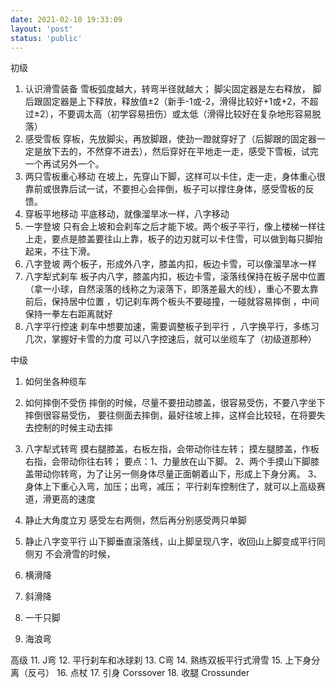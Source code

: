 ```yaml
---
date: 2021-02-10 19:33:09
layout: 'post'
status: 'public'
---
```


初级
1. 认识滑雪装备
雪板弧度越大，转弯半径就越大；
脚尖固定器是左右释放， 脚后跟固定器是上下释放，释放值±2（新手-1或-2，滑得比较好+1或+2，不超过±2），不要调太高（初学容易扭伤）或太低（滑得比较好在复杂地形容易脱落） 
1. 感受雪板
穿板，先放脚尖，再放脚跟，使劲一蹬就穿好了（后脚跟的固定器一定是放下去的，不然穿不进去），然后穿好在平地走一走，感受下雪板，试完一个再试另外一个。
1. 两只雪板重心移动
 在坡上，先穿山下脚，这样可以卡住，走一走，身体重心很靠前或很靠后试一试，不要担心会摔倒，板子可以撑住身体，感受雪板的反馈。
1. 穿板平地移动
平底移动，就像溜旱冰一样，八字移动 
1. 一字登坡
只有会上坡和会刹车之后才能下坡。两个板子平行，像上楼梯一样往上走，要点是膝盖要往山上靠，板子的边刃就可以卡住雪，可以做到每只脚抬起来，不往下滑。
1. 八字登坡
两个板子，形成外八字，膝盖内扣，板边卡雪，可以像溜旱冰一样
1. 八字犁式刹车
板子内八字，膝盖内扣，板边卡雪，滚落线保持在板子居中位置（拿一小球，自然滚落的线称之为滚落下，即落差最大的线），重心不要太靠前后，保持居中位置 ，切记刹车两个板头不要碰撞，一碰就容易摔倒 ，中间保持一拳左右距离就好
1. 八字平行控速
刹车中想要加速，需要调整板子到平行 ，八字换平行，多练习几次，掌握好卡雪的力度
可以八字控速后，就可以坐缆车了（初级道那种）


中级
1. 如何坐各种缆车
2. 如何摔倒不受伤
摔倒的时候，尽量不要扭动膝盖，很容易受伤，不要八字坐下摔倒很容易受伤， 要往侧面去摔倒，最好往坡上摔，这样会比较轻，在将要失去控制的时候主动去摔
4. 八字犁式转弯
摸右腿膝盖，右板左指，会带动你往左转；
摸左腿膝盖，作板右指，会带动你往右转；
要点：1、力量放在山下脚。
2、两个手摸山下脚膝盖带动你转弯，为了让另一侧身体尽量正面朝着山下，形成上下身分离。
3、身体上下重心入弯，加压；出弯，减压；
平行刹车控制住了，就可以上高级赛道，滑更高的速度

1. 静止大角度立刃
感受左右两侧，然后再分别感受两只单脚

3. 静止八字变平行
山下脚垂直滚落线，山上脚呈现八字，收回山上脚变成平行同侧刃
不会滑雪的时候，
5. 横滑降
6. 斜滑降
7. 一千只脚
8. 海浪弯

高级
11. J弯
12. 平行刹车和冰球刹
13. C弯
14. 熟练双板平行式滑雪
15. 上下身分离（反弓）
16. 点杖
17. 引身 Corssover
18. 收腿 Crossunder


